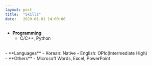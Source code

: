 ```yaml
---
layout: post
title:  "Skills"
date:   2020-01-01 14:00:00
---
```


- **Programming**
    - C/C++, Python  
<br>  
- **Languages**
    - Korean: Native
    - English: OPIc(Intermediate High)  
<br>   
- **Others**
    - Microsoft Words, Excel, PowerPoint
